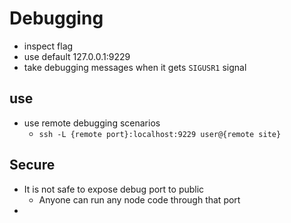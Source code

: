 # Debugging
- inspect flag
- use default 127.0.0.1:9229
- take debugging messages when it gets `SIGUSR1` signal
## use
- use remote debugging scenarios
    - `ssh -L {remote port}:localhost:9229 user@{remote site}`

## Secure
- It is not safe to expose debug port to public
    - Anyone can run any node code through that port
- 
